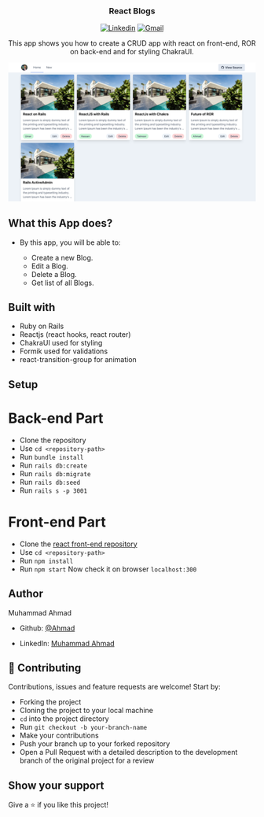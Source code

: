 <h3 align="center">React Blogs</h3>

<div align="center">

[![Linkedin](https://img.shields.io/badge/-LinkedIn-blue?style=flat&logo=Linkedin&logoColor=white)](https://www.linkedin.com/in/muhammad-ahmad20/)
[![Gmail](https://img.shields.io/badge/-Gmail-c14438?style=flat&logo=Gmail&logoColor=white)](mailto:muhammad.ahmad8043@gmail.com)
</div>
<p align="center">This app shows you how to create a CRUD app with react on front-end, ROR on back-end and for styling ChakraUI.</p>

![Home Page](app/assets/images/home_page.png) 

## What this App does?

- By this app, you will be able to:

  - Create a new Blog.
  - Edit a Blog.
  - Delete a Blog.
  - Get list of all Blogs.

## Built with

- Ruby on Rails
- Reactjs (react hooks, react router)
- ChakraUI used for styling 
- Formik used for validations
- react-transition-group for animation

## Setup

# Back-end Part
- Clone the repository
- Use `cd <repository-path>`
- Run `bundle install`
- Run `rails db:create`
- Run `rails db:migrate`
- Run `rails db:seed`
- Run `rails s -p 3001`
# Front-end Part
- Clone the [react front-end repository](https://github.com/MA-Ahmad/blog-app-react-frontend)
- Use `cd <repository-path>`
- Run `npm install`
- Run `npm start`
Now check it on browser `localhost:300`

## Author

Muhammad Ahmad

- Github: [@Ahmad](https://github.com/MA-Ahmad)

- LinkedIn: [Muhammad Ahmad](https://www.linkedin.com/in/muhammad-ahmad20/)

## 🤝 Contributing

Contributions, issues and feature requests are welcome! Start by:

- Forking the project
- Cloning the project to your local machine
- `cd` into the project directory
- Run `git checkout -b your-branch-name`
- Make your contributions
- Push your branch up to your forked repository
- Open a Pull Request with a detailed description to the development branch of the original project for a review

## Show your support

Give a ⭐️ if you like this project!